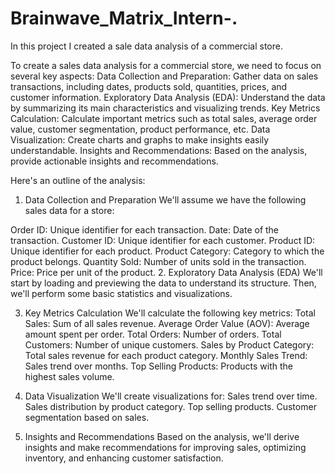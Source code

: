 # Brainwave_Matrix_Intern-.
In this project I created a sale data analysis of a commercial store.  

To create a sales data analysis for a commercial store, we need to focus on several key aspects:
Data Collection and Preparation: Gather data on sales transactions, including dates, products sold, quantities, prices, and customer information.
Exploratory Data Analysis (EDA): Understand the data by summarizing its main characteristics and visualizing trends.
Key Metrics Calculation: Calculate important metrics such as total sales, average order value, customer segmentation, product performance, etc.
Data Visualization: Create charts and graphs to make insights easily understandable.
Insights and Recommendations: Based on the analysis, provide actionable insights and recommendations.

Here's an outline of the analysis:

1. Data Collection and Preparation
We'll assume we have the following sales data for a store:

Order ID: Unique identifier for each transaction.
Date: Date of the transaction.
Customer ID: Unique identifier for each customer.
Product ID: Unique identifier for each product.
Product Category: Category to which the product belongs.
Quantity Sold: Number of units sold in the transaction.
Price: Price per unit of the product.
2. Exploratory Data Analysis (EDA)
We'll start by loading and previewing the data to understand its structure. Then, we'll perform some basic statistics and visualizations.

3. Key Metrics Calculation
We'll calculate the following key metrics:
Total Sales: Sum of all sales revenue.
Average Order Value (AOV): Average amount spent per order.
Total Orders: Number of orders.
Total Customers: Number of unique customers.
Sales by Product Category: Total sales revenue for each product category.
Monthly Sales Trend: Sales trend over months.
Top Selling Products: Products with the highest sales volume.

4. Data Visualization
We'll create visualizations for:
Sales trend over time.
Sales distribution by product category.
Top selling products.
Customer segmentation based on sales.

5. Insights and Recommendations
Based on the analysis, we'll derive insights and make recommendations for improving sales, optimizing inventory, and enhancing customer satisfaction.
